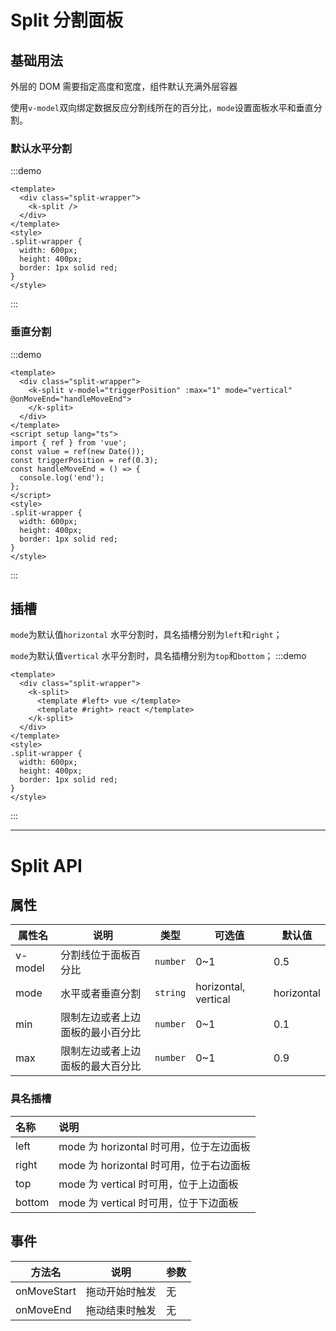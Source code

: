 # Split 分割面板

## 基础用法

外层的 DOM 需要指定高度和宽度，组件默认充满外层容器

使用`v-model`双向绑定数据反应分割线所在的百分比，`mode`设置面板水平和垂直分割。

### 默认水平分割

:::demo

```vue
<template>
  <div class="split-wrapper">
    <k-split />
  </div>
</template>
<style>
.split-wrapper {
  width: 600px;
  height: 400px;
  border: 1px solid red;
}
</style>
```

:::

### 垂直分割

:::demo

```vue
<template>
  <div class="split-wrapper">
    <k-split v-model="triggerPosition" :max="1" mode="vertical" @onMoveEnd="handleMoveEnd">
    </k-split>
  </div>
</template>
<script setup lang="ts">
import { ref } from 'vue';
const value = ref(new Date());
const triggerPosition = ref(0.3);
const handleMoveEnd = () => {
  console.log('end');
};
</script>
<style>
.split-wrapper {
  width: 600px;
  height: 400px;
  border: 1px solid red;
}
</style>
```

:::

## 插槽

`mode`为默认值`horizontal` 水平分割时，具名插槽分别为`left`和`right`；

`mode`为默认值`vertical` 水平分割时，具名插槽分别为`top`和`bottom`；
:::demo

```vue
<template>
  <div class="split-wrapper">
    <k-split>
      <template #left> vue </template>
      <template #right> react </template>
    </k-split>
  </div>
</template>
<style>
.split-wrapper {
  width: 600px;
  height: 400px;
  border: 1px solid red;
}
</style>
```

:::

---

# Split API

## 属性

| 属性名  | 说明                             | 类型     | 可选值               | 默认值     |
| ------- | -------------------------------- | -------- | -------------------- | ---------- |
| v-model | 分割线位于面板百分比             | `number` | 0~1                  | 0.5        |
| mode    | 水平或者垂直分割                 | `string` | horizontal, vertical | horizontal |
| min     | 限制左边或者上边面板的最小百分比 | `number` | 0~1                  | 0.1        |
| max     | 限制左边或者上边面板的最大百分比 | `number` | 0~1                  | 0.9        |

### 具名插槽

| 名称   | 说明                                    |
| :----- | :-------------------------------------- |
| left   | mode 为 horizontal 时可用，位于左边面板 |
| right  | mode 为 horizontal 时可用，位于右边面板 |
| top    | mode 为 vertical 时可用，位于上边面板   |
| bottom | mode 为 vertical 时可用，位于下边面板   |

## 事件

| 方法名      |      说明      | 参数 |
| ----------- | :------------: | ---- |
| onMoveStart | 拖动开始时触发 | 无   |
| onMoveEnd   | 拖动结束时触发 | 无   |
